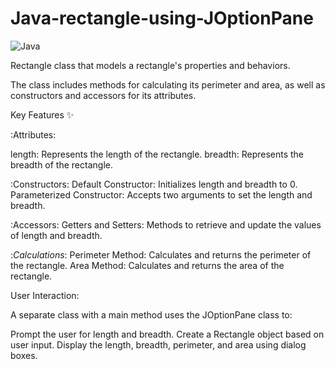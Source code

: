 # Java-rectangle-using-JOptionPane

![Java](https://skillicons.dev/icons?i=java)

Rectangle class that models a rectangle's properties and behaviors. 

The class includes methods for calculating its perimeter and area, as well as constructors and accessors for its attributes.

Key Features ✨

:Attributes:

length: Represents the length of the rectangle.
breadth: Represents the breadth of the rectangle.

:Constructors:
Default Constructor: Initializes length and breadth to 0.
Parameterized Constructor: Accepts two arguments to set the length and breadth.

:Accessors:
Getters and Setters: Methods to retrieve and update the values of length and breadth.

:_Calculations_:
Perimeter Method: Calculates and returns the perimeter of the rectangle.
Area Method: Calculates and returns the area of the rectangle.

User Interaction:

A separate class with a main method uses the JOptionPane class to:

Prompt the user for length and breadth.
Create a Rectangle object based on user input.
Display the length, breadth, perimeter, and area using dialog boxes.
